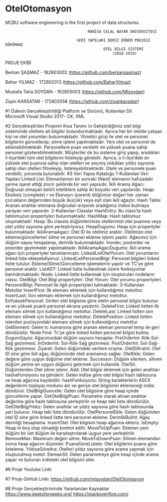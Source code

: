 # OtelOtomasyon

MCBU software engineering is the first project of data structures.

                                         MANİSA CELAL BAYAR ÜNİVERSİTESİ

                                    VERİ YAPILARI DERSİ DÖNEM PROJESİ DÖKÜMANI
                                                OTEL BİLGİ SİSTEMİ
                                                    (2018-2019)

PROJE EKİBİ

Berkan ŞAŞMAZ - 182803002 (https://github.com/berkansasmaz)

Bahar YILMAZ - 172802013 (https://github.com/BaharYilmaz)

Mustafa Taha SOYDAN - 162805003 (https://github.com/Mtsoydan)

Zişan KARSATAR - 172802058 (https://github.com/zisankarsatar)

#1 Ödevin Gerçekleştirildiği Platform ve Sürümü, Kullanılan Dil <br>
Microsoft Visual Studio 2017- C#, XML

#2 Gerçekleştirilen Projenin Kısa Tanımı \n
Geliştirdiğimiz otel bilgi sisteminde otellere ait bilgiler bulundurmaktadır. Ayrıca her bir otelde çalışan kişi ve otel yorumları bulunmaktadır. Yönetici girişi ile otel ve personel bilgilerini güncellenip, silme işlemi yapılmaktadır. Yeni otel ve personel de eklenebilmektedir. Personellere puan verebilir en yüksek puana sahip personel gösterebilmektedir.
Müşteriler de bu sisteme giriş yapıp, aradıkları il-ilçe’deki tüm otel bilgilerini listeleyip görebilir. Ayrıca, o il-ilçe’deki en yüksek otel puanına sahip olan otelleri ve seçmiş oldukları yıldız sayısına sahip olan otelleri filtreleyip, listeleyebilmektedir. Otele ve personele puan verebilir, yorumda bulunabilir.
#3 Veri Yapısı Kataloğu
1-Kullanılan Veri Yapıları
Linked List: Elemanlarının bir sonraki (Next) elemanın hafızadaki yerine işaret ettiği zincir şeklinde bir veri yapısıdır.
İkili Arama Ağacı: Doğrusal olmayan belirli niteliklere sahip iki boyutlu veri yapılarıdır.
Heap: Eksiksiz (complete) r ve Ebeveyn (parent) düğümün değeri her zaman çocukların değerinden büyük (küçük) veya eşit olan ikili ağaçtır.
Hash Table: Aranan anahtar elemana doğrudan erişerek aradığımız indexi bulmaya yarayan veri yapısıdır.
2-Kullanılan Classlar
HashEntry: Bu class’ta hash tablomuzun propertyleri bulunmaktadır.
HashMap: Hash tablomuz oluşmaktadır.
Heap: Bu classta düğümlerimize otellerimizi otel puanına veya otel yıldız sayısına göre yerleştiriyoruz. 
HeapDugumu: Heap için propertyler bulunmaktadır.
IkiliAramaAgaci: Otel ID ile otelimiz aratılır. Otelimize otel ekleme/güncelleme/ silme ve personel ekleme işlemi yapılır. Ağacımız için düğüm sayısı hesaplanıp, derinlik bulunmaktadır. İnorder, postorder ve preorder gezinmeler yapılmaktadır.
IkiliAramaAgaciDugumu: İkili arama ağacı için propertyler tanımlanmıştır.
LinkedListOtelYorum: Otel yorumlarını linked liste ekleyebiliyoruz.
LİnkedListPersonelBilgi: Personel bilgileri linked listte tutulur. Ekleme/Silme/Güncelleme işlemelerini yapılır ve TC’ye göre personel aratılır.
ListADT: Linked listte kullanılmak üzere fonksiyonlar barındırmaktadır.
Node: Linked listte kullanmak için oluşturulan nodeların classı.
OtelBilgi: Otel Bilgi propertyleri.
Otel Yorum: Otel yorumu propertyleri.
PersonelBilgi: Personel ile ilgili propertyleri tutmaktadır.
3-Kullanılan Metotlar
InsertFirst: İlk elemanı eklemek için kullandığımız metottur.
InsertLast: Son elemanı eklemek için kullandığımız metottur.
EnYuksekPersonel: Girilen otel bilgisine göre otelin personel bilgisi bulunur ve en yüksek puanlı personel ekrana yazdırılır.
DeleteFirst: Linked listten ilk elemanı silmek için kullandığımız metottur.
DeleteLast: Linked listten son elemanı silmek için kullandığımız metottur.
DeletePosition: Linked listten istenilen pozisyondaki elemanı silmek için kullandığımız metottur.
GetElement: Gelen tc numarsına göre aranan eleman personel temp ile geri döndürülür.
Node Find: Tc’ye göre linked listten personel bilgisi bulma.
DugumSayisi: Ağacımızdaki düğüm sayısını hesaplar.
PreOrderInt: Kök-Sol-Sağ gezinmesi.
InOrderInt: Sol-Kök-Sağ gezinmesi.
PostOrderInt: Sol-Sağ-Kök gezinmesi.
Ziyaret: Gelen düğümdeki verilere erişme.
OtelIDAraInt: Otel ID sine göre ikili ağaç düğümünde oteli aramamızı sağlar.
OtelEkle: Gelen değere göre uygun düğüme otel ekleme.
Successor: Düğüm silerken, silinen düğüm yerine en uygun düğümü getirmek için kullanıldı.
OtelSil: Düğümlerden Otel silme işlemi.
Add: Otel bilgisi eklemek için gelen anahtarı hashaFonsiyonu na gönderir. Gelen indise göre otel bilgisi hash tablosuna ve heap ağacına kaydedilir.
hashFonksiyonu: String karakterlerin ASCII değerlerini toplayıp modunu alır ve geriye otel bilgisinin ekleneceği indisi döndürür.
OtelBilgiGuncelle: Gelen otel bilgisine göre heap içinde güncelleme yapar.
GetOtelBilgiPuan: Parametre olarak alınan anahtar değerine göre hash tablosuna yerleştirilir ve heap teki liste döndürülür.
GetOtelBilgiYıldız: Gelen anahtar ve yıldız sayısına göre hash tablosunda yeri bulunur. Heap teki liste döndürülür.
OtelPersonelEkle: Gelen düğümden otel ID sine göre linked listte teni personel ekleme.
DerinlikBulInt: Ağaç derinliği hesaplama.
InsertOtel: Otel bilgisini heap ağacına ekleriz.
IsEmpty: Heap in boş olup olmadığı kontrol edilir.
MoveToUpPuan: Eklenen yeni düğüm bir üst düğüm ile karşılaştırılarak uygun yere yerleştirilir.
RemoveMax: Maximum değeri silme.
MoveToDownPuan: Silinen elemandan sonra heap ağacını düzenler.
PuanaGoreListele: Otel bilgilerini puana göre listeleme.
YıldızaGöreAra: Otelleri yıldız sayısına göre arama yapmak için oluşturulmuş metot.
ElemanSil: Gelen parametreye göre heap içinde arama yapar ve bulunan indisteki otel bilgisini siler.

#6 Proje Youtube Linki  


#7 Proje GitHub Linki: https://github.com/mtsoydan/OtelOtomasyon

#8 Proje Gerçekleştiriminde Yararlanılan Kaynaklar
https://www.geeksforgeeks.org/
https://stackoverflow.com/


